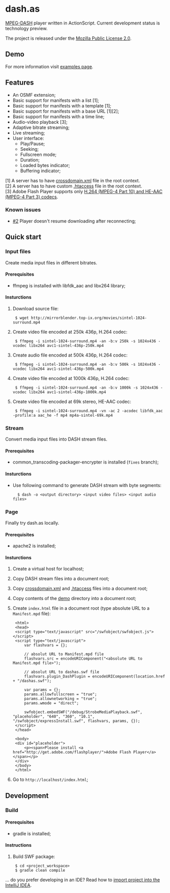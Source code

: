 dash.as
=======

[MPEG-DASH](http://dashif.org/) player written in ActionScript. Current development status is technology preview. 

The project is released under the [Mozilla Public License 2.0](http://www.mozilla.org/MPL/2.0/).

## Demo

For more information visit [examples page](http://dashas.castlabs.com/demo/index.html).

## Features

* An OSMF extension;
* Basic support for manifests with a list [1];
* Basic support for manifests with a template [1];
* Basic support for manifests with a base URL [1][2];
* Basic support for manifests with a time line;
* Audio-video playback [3];
* Adaptive bitrate streaming;
* Live streaming;
* User interface:
	* Play/Pause;
	* Seeking;
	* Fullscreen mode;
	* Duration;
	* Loaded bytes indicator;
	* Buffering indicator;

[1] A server has to have [crossdomain.xml](https://github.com/castlabs/dashas/blob/master/utils/crossdomain.xml) file in the root context.  
[2] A server has to have custom [.htaccess](https://github.com/castlabs/dashas/blob/master/utils/.htaccess) file in the root context.  
[3] Adobe Flash Player supports only [H.264 (MPEG-4 Part 10)  and HE-AAC (MPEG-4 Part 3) codecs](http://helpx.adobe.com/flash/kb/supported-codecs-flash-player.html).

### Known issues

* [#2](https://github.com/castlabs/dashas/issues/2) Player doesn't resume downloading after reconnecting;

## Quick start

### Input files

Create media input files in different bitrates.

#### Prerequisites

* ffmpeg is installed with libfdk_aac and libx264 library;


#### Insturctions

1. Download source file:

		$ wget http://mirrorblender.top-ix.org/movies/sintel-1024-surround.mp4

1. Create video file encoded at 250k 436p, H.264 codec:

		$ ffmpeg -i sintel-1024-surround.mp4 -an -b:v 250k -s 1024x436 -vcodec libx264 avc1-sintel-436p-250k.mp4

1. Create audio file encoded at 500k 436p, H.264 codec:

		$ ffmpeg -i sintel-1024-surround.mp4 -an -b:v 500k -s 1024x436 -vcodec libx264 avc1-sintel-436p-500k.mp4
		
1. Create video file encoded at 1000k 436p, H.264 codec:

		$ ffmpeg -i sintel-1024-surround.mp4 -an -b:v 1000k -s 1024x436 -vcodec libx264 avc1-sintel-436p-1000k.mp4
		
1. Create video file encoded at 69k stereo, HE-AAC codec:

		$ ffmpeg -i sintel-1024-surround.mp4 -vn -ac 2 -acodec libfdk_aac -profile:a aac_he -f mp4 mp4a-sintel-69k.mp4
		
		
### Stream
		
Convert media input files into DASH stream files.
		
#### Prerequisites

* common_transcoding-packager-encrypter is installed (`fixes` branch);

#### Insturctions

* Use following command to generate DASH stream with byte segments:
		
		$ dash -o <output directory> <input video files> <input audio files>
		
### Page

Finally try dash.as locally.

#### Prerequisites

* apache2 is installed;

#### Insturctions

1. Create a virtual host for localhost;

1. Copy DASH stream files into a document root;

1. Copy [crossdomain.xml](https://github.com/castlabs/dashas/blob/master/utils/crossdomain.xml) and [.htaccess](https://github.com/castlabs/dashas/blob/master/utils/.htaccess) files into a document root;

1. Copy contents of the [demo](https://github.com/castlabs/dashas/tree/master/site/demo/) directory into a document root;

1. Create `index.html` file in a document root (type absolute URL to a `Manifest.mpd` file):

		<html>
		<head>
		<script type="text/javascript" src="/swfobject/swfobject.js"></script>
		<script type="text/javascript">
		    var flashvars = {};
		
		    // absolut URL to Manifest.mpd file
		    flashvars.src = encodeURIComponent("<absolute URL to Manifest.mpd file>");
		
		    // absolut URL to dashas.swf file
		    flashvars.plugin_DashPlugin = encodeURIComponent(location.href + "/dashas.swf");
		
		    var params = {};
		    params.allowfullscreen = "true";
		    params.allownetworking = "true";
		    params.wmode = "direct";
		
		    swfobject.embedSWF("/debug/StrobeMediaPlayback.swf", "placeholder", "640", "360", "10.1", "/swfobject/expressInstall.swf", flashvars, params, {});
		</script>
		</head>
		
		<body>
		<div id="placeholder">
		    <p><span>Please install <a href="http://get.adobe.com/flashplayer/">Adobe Flash Player</a></span></p>
		</div>
		</body>
		</html>
	
1. Go to `http://localhost/index.html`;
	
## Development

### Build

#### Prerequisites

* gradle is installed;

#### Instructions

1. Build SWF package:

		$ cd <project_workspace>
		$ gradle clean compile
		
		
... do you prefer developing in an IDE? Read how to [import project into the IntelliJ IDEA](https://github.com/castlabs/dashas/wiki/IntelliJ-IDEA).

